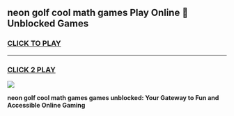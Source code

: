 
## neon golf cool math games Play Online 👋 Unblocked Games
<h3>
<a href="https://news.freeplayer.one?title=neon_golf_cool_math_games&ref=17CMG">CLICK TO PLAY</a></h3>
<hr>

<h3>
<a href="https://news.freeplayer.one?title=neon_golf_cool_math_games&ref=17CMG">CLICK 2 PLAY</a>
  
</h3>

<a href="https://news.freeplayer.one?title=neon_golf_cool_math_games&ref=17CMG/"><img src="https://clearcache.store/games.png"></a>


**neon golf cool math games games unblocked: Your Gateway to Fun and Accessible Online Gaming**
